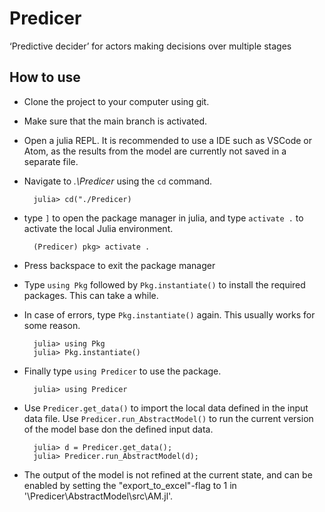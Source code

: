 # Predicer
‘Predictive decider’ for actors making decisions over multiple stages

## How to use

- Clone the project to your computer using git.
- Make sure that the main branch  is activated.
- Open a julia REPL. It is recommended to use a IDE such as VSCode or Atom, as the results from the model are currently not saved in a separate file.
- Navigate to *.\Predicer* using the `cd` command.

        julia> cd("./Predicer)

- type `]` to open the package manager in julia, and type `activate .` to activate the local Julia environment.

        (Predicer) pkg> activate .

- Press backspace to exit the package manager
- Type `using Pkg` followed by `Pkg.instantiate()` to install the required packages. This can take a while.
- In case of errors, type `Pkg.instantiate()` again. This usually works for some reason. 

        julia> using Pkg
        julia> Pkg.instantiate()

- Finally type `using Predicer` to use the package.

        julia> using Predicer

- Use `Predicer.get_data()` to import the local data defined in the input data file. Use `Predicer.run_AbstractModel()` to run the current version of the model base don the defined input data. 
        
        julia> d = Predicer.get_data();
        julia> Predicer.run_AbstractModel(d);

- The output of the model is not refined at the current state, and can be enabled by setting the "export_to_excel"-flag to 1 in '\Predicer\AbstractModel\src\AM.jl'.
